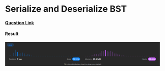 # Serialize and Deserialize BST

#### [Question Link](https://leetcode.com/problems/serialize-and-deserialize-bst/)

#### Result
![result](Result.png)